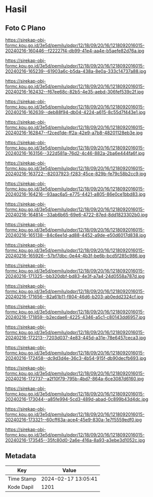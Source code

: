 # Hasil

## Foto C Plano

https://sirekap-obj-formc.kpu.go.id/3e5d/pemilu/pdpr/12/18/09/20/16/1218092016015-20240216-160446--f22227f4-db99-41e4-aa4e-b5aefe82d76a.jpg

https://sirekap-obj-formc.kpu.go.id/3e5d/pemilu/pdpr/12/18/09/20/16/1218092016015-20240216-165239--61903a6c-b5da-438a-8e0a-333c14737a88.jpg

https://sirekap-obj-formc.kpu.go.id/3e5d/pemilu/pdpr/12/18/09/20/16/1218092016015-20240216-162432--f67ee68c-82b5-4e35-aebd-306fef539c2f.jpg

https://sirekap-obj-formc.kpu.go.id/3e5d/pemilu/pdpr/12/18/09/20/16/1218092016015-20240216-162639--deb88f94-db04-4224-a615-8c55d7f443e1.jpg

https://sirekap-obj-formc.kpu.go.id/3e5d/pemilu/pdpr/12/18/09/20/16/1218092016015-20240216-162847--f2ced1de-ff2a-42e9-a7b8-48201128eb3e.jpg

https://sirekap-obj-formc.kpu.go.id/3e5d/pemilu/pdpr/12/18/09/20/16/1218092016015-20240216-163156--322d581a-76d2-4c46-882a-2ba6e444fa6f.jpg

https://sirekap-obj-formc.kpu.go.id/3e5d/pemilu/pdpr/12/18/09/20/16/1218092016015-20240216-163722--82037923-f283-45ce-829b-fe79c58b2cc9.jpg

https://sirekap-obj-formc.kpu.go.id/3e5d/pemilu/pdpr/12/18/09/20/16/1218092016015-20240216-164216--93aac6a5-e775-4421-a805-86e0ce1bbd83.jpg

https://sirekap-obj-formc.kpu.go.id/3e5d/pemilu/pdpr/12/18/09/20/16/1218092016015-20240216-164814--33ab6b65-69e6-4722-87ed-8dd1823302b0.jpg

https://sirekap-obj-formc.kpu.go.id/3e5d/pemilu/pdpr/12/18/09/20/16/1218092016015-20240216-165138--84c6ee1d-ad88-4452-a9de-e50d6017d838.jpg

https://sirekap-obj-formc.kpu.go.id/3e5d/pemilu/pdpr/12/18/09/20/16/1218092016015-20240216-165926--57bf7dbc-0e44-4b3f-be6b-bcd5f285c986.jpg

https://sirekap-obj-formc.kpu.go.id/3e5d/pemilu/pdpr/12/18/09/20/16/1218092016015-20240216-171325--bb320dbf-bd83-4e3f-a7a4-24d0558a787d.jpg

https://sirekap-obj-formc.kpu.go.id/3e5d/pemilu/pdpr/12/18/09/20/16/1218092016015-20240216-171656--82a61b11-f804-46d6-b203-ab0edd2324cf.jpg

https://sirekap-obj-formc.kpu.go.id/3e5d/pemilu/pdpr/12/18/09/20/16/1218092016015-20240216-171859--b2ecdae6-4225-4346-a5c1-c80143dd6957.jpg

https://sirekap-obj-formc.kpu.go.id/3e5d/pemilu/pdpr/12/18/09/20/16/1218092016015-20240216-172213--7203d037-4e83-445d-a31e-78e6457ceca3.jpg

https://sirekap-obj-formc.kpu.go.id/3e5d/pemilu/pdpr/12/18/09/20/16/1218092016015-20240216-172458--dc9d3d4e-36c3-4b54-915f-db90decfb693.jpg

https://sirekap-obj-formc.kpu.go.id/3e5d/pemilu/pdpr/12/18/09/20/16/1218092016015-20240216-172737--a2f10f79-795b-4bd7-864a-6ce3087d6160.jpg

https://sirekap-obj-formc.kpu.go.id/3e5d/pemilu/pdpr/12/18/09/20/16/1218092016015-20240216-173044--a85fe994-5cd3-489d-abad-0c899b43d4dc.jpg

https://sirekap-obj-formc.kpu.go.id/3e5d/pemilu/pdpr/12/18/09/20/16/1218092016015-20240216-173321--60cff63a-ace4-45e9-830a-1e7f5559edf0.jpg

https://sirekap-obj-formc.kpu.go.id/3e5d/pemilu/pdpr/12/18/09/20/16/1218092016015-20240216-173545--35fc80d0-2a6e-416a-8a93-a3ebe3d1052c.jpg


## Metadata

| Key        | Value               |
| ---------- | ------------------- |
| Time Stamp | 2024-02-17 13:05:41 |
| Kode Dapil | 1201                |



